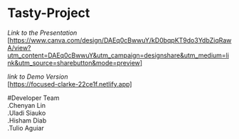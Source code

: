 # Tasty-Project
*Link to the Presentation <br/>*
[https://www.canva.com/design/DAEq0cBwwuY/kD0bqpKT9do3YdbZiqRawA/view?utm_content=DAEq0cBwwuY&utm_campaign=designshare&utm_medium=link&utm_source=sharebutton&mode=preview]

*link to Demo Version* <br/>
[https://focused-clarke-22ce1f.netlify.app]

#Developer Team<br/>
.Chenyan Lin<br/>
.Uladi Siauko<br/>
.Hisham Diab<br/>
.Tulio Aguiar<br/>
